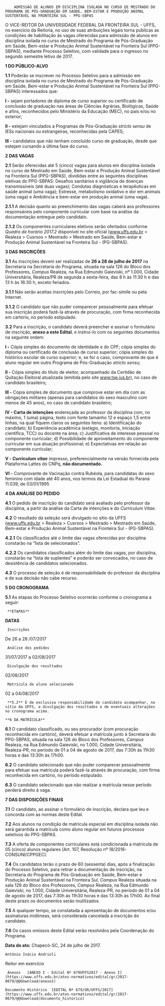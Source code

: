         ADMISSÃO DE ALUNOS EM DISCIPLINA ISOLADA NO CURSO DE MESTRADO DO PROGRAMA DE PÓS-GRADUAÇÃO EM SAÚDE, BEM-ESTAR E PRODUÇÃO ANIMAL SUSTENTÁVEL NA FRONTEIRA SUL - PPG-SBPAS  

O VICE-REITOR DA UNIVERSIDADE FEDERAL DA FRONTEIRA SUL - UFFS, no exercício da Reitoria, no uso de suas atribuições legais torna públicas as condições de habilitação às vagas oferecidas para admissão de alunos em disciplina isolada no curso de Mestrado do Programa de Pós-Graduação em Saúde, Bem-estar e Produção Animal Sustentável na Fronteira Sul (PPG-SBPAS), mediante Processo Seletivo, com validade para o ingresso no segundo semestre letivo de 2017.

  

 **1 DO PÚBLICO-ALVO**

 **1.1** Poderão se inscrever no Processo Seletivo para a admissão em disciplina isolada no curso de Mestrado do Programa de Pós-Graduação em Saúde, Bem-estar e Produção Animal Sustentável na Fronteira Sul (PPG-SBPAS) interessados que:

 **I -** sejam portadores de diploma de curso superior ou certificado de conclusão de graduação nas áreas de Ciências Agrárias, Biológicas, Saúde e afins, reconhecidos pelo Ministério da Educação (MEC), no país e/ou no exterior;

 **II -** estejam vinculados a Programas de Pós-Graduação *stricto sensu* de IESs nacionais ou estrangeiras, reconhecidas pela CAPES;

 **III -** candidatos que não tenham concluído curso de graduação, desde que estejam cursando a última fase do curso.

  **2 DAS VAGAS**

 **2.1** Serão oferecidas até 5 (cinco) vagas para alunos em disciplina isolada no curso de Mestrado em Saúde, Bem-estar e Produção Animal Sustentável na Fronteira Sul (PPG-SBPAS), divididas entre as seguintes disciplinas eletivas do PPG-SBPAS: Desafios sanitários e vigilância de doenças transmissíveis (até duas vagas); Condutas diagnósticas e terapêuticas em saúde animal (uma vaga); Estresse, metabolismo oxidativo e dor em animais (uma vaga) e Ambiência e bem-estar em produção animal (uma vaga).

 **2.1.1** A decisão quanto ao preenchimento das vagas caberá aos professores responsáveis pelo componente curricular com base na análise da documentação entregue pelo candidato.

 **2.1.2** Os componentes curriculares eletivos serão ofertados conforme *Quadro de horário 2017.2* disponível no site oficial (www.uffs.edu.br > Realeza > Cusrsos > Mestrado > Mestrado em Saúde, Bem-estar e Produção Animal Sustentável na Fronteira Sul - (PG-SBPAS).

  **3 DAS INSCRIÇÕES**

 **3.1** As inscrições devem ser realizadas de **26 a 28 de julho de 2017** na Secretaria na Secretaria do Programa, situada na sala 126 do Bloco dos Professores, *Campus* Realeza, na Rua Edmundo Gaieviski, nº 1.000, Cidade Universitária, Realeza/PR de segunda a sexta-feira, das 8 h às 11:30 h e das 13 h às 16:30 h, exceto feriados.

 **3.1.1** Não serão aceitas inscrições pelo Correio, por fac-símile ou pela Internet.

 **3.1.2** O candidato que não puder comparecer pessoalmente para efetuar sua inscrição poderá fazê-la através de procuração, com firma reconhecida em cartório, no período estipulado.

 **3.2** Para a inscrição, o candidato deverá preencher e assinar o formulário de inscrição, **anexo a este Edital**, e instruí-lo com os seguintes documentos na seguinte ordem:

 **I -** Cópia simples do documento de identidade e do CPF; cópia simples do diploma ou certificado de conclusão de curso superior; cópia simples do histórico escolar de curso superior; e, se for o caso, comprovante de que é aluno regular em outro Programa de Pós-Graduação *stricto sensu;*

 **II -** Cópia simples do título de eleitor, acompanhado da Certidão de Quitação Eleitoral atualizada (emitida pelo site www.tse.jus.br), no caso de candidato brasileiro;

 **III -** Cópia simples de documento que comprove estar em dia com as obrigações militares (apenas para candidatos do sexo masculino com menos de 45 anos), no caso de candidato brasileiro;

 **IV - Carta de intenções** endereçada ao professor da disciplina com, no máximo, 1 (uma) página, texto com fonte tamanho 12 e espaço 1,5 entre linhas, na qual fiquem claros os seguintes itens: a) Identificação do candidato; b) Experiência acadêmica (estágio, monitoria, iniciação científica, TCC) ou docente na área; c) Justificativa de interesse pessoal no componente curricular; d) Possibilidade de aproveitamento do componente curricular em sua atuação profissional; e) Expectativas em relação ao componente curricular;

 **V - *Curriculum vitae*** impresso, preferencialmente na versão fornecida pela Plataforma Lattes do CNPq, **não documentado.**

 **VI -** Comprovante de Vacinação contra Rubéola, para candidatas do sexo feminino com idade até 40 anos, nos termos da Lei Estadual do Paraná 11.039, de 03/01/1995

  **4 DA ANÁLISE DO PEDIDO**

 **4.1** O pedido de inscrição do candidato será avaliado pelo professor da disciplina, a partir da análise da Carta de intenções e do *Curriculum Vitae.*

 **4.2** O resultado da seleção será divulgado no sítio da UFFS (www.uffs.edu.br > Realeza > Cusrsos > Mestrado > Mestrado em Saúde, Bem-estar e Produção Animal Sustentável na Fronteira Sul - (PG-SBPAS).

 **4.2.1** Os classificados até o limite das vagas oferecidas por disciplina constarão na “lista de selecionados”.

 **4.2.2** Os candidatos classificados além do limite das vagas, por disciplina, constarão na “lista de suplentes” e poderão ser convocados, no caso de desistência de candidatos selecionados.

 **4.3** O processo de seleção é de responsabilidade do professor da disciplina e de sua decisão não cabe recurso.

  **5 DO CRONOGRAMA**

 **5.1** As etapas do Processo Seletivo ocorrerão conforme o cronograma a seguir:

     **ETAPAS** 

   **DATAS** 

     Inscrições

   De 26 a 28 /07/2017

     Análise dos pedidos

   31/07/2017 a 02/08/2017

     Divulgação dos resultados

   02/08/2017

     Matrícula do aluno selecionado

   02 a 04/08/2017

     **5.2** É de exclusiva responsabilidade do candidato acompanhar, no sítio da UFFS, a divulgação dos resultados e de eventuais alterações no cronograma acima.

    **6 DA MATRÍCULA**

 **6.1** O candidato classificado, ou seu procurador (com procuração reconhecida em cartório), deverá efetuar a matrícula junto à Secretaria do PPG-SBPAS, situada na sala 126 do Bloco dos Professores, *Campus* Realeza, na Rua Edmundo Gaieviski, no 1.000, Cidade Universitária, Realeza-PR, no período de 01 a 04 de agosto de 2017, das 7:30h às 11h30 horas e das 13:30h às 17h00.

 **6.2** O candidato selecionado que não puder comparecer pessoalmente para efetuar sua matrícula poderá fazê-la através de procuração, com firma reconhecida em cartório, no período estipulado.

 **6.3** O candidato selecionado que não realizar a matrícula nesse período perderá direito à vaga.

  **7 DAS DISPOSIÇÕES FINAIS**

 **7.1** O candidato, ao assinar o formulário de inscrição, declara que leu e concorda com as normas deste Edital.

 **7.2** Aos alunos na condição de matrícula especial em disciplina isolada não será garantida a matrícula como aluno regular em futuros processos seletivos do PPG-SBPAS.

 **7.3** A oferta de componentes curriculares está condicionada a matrícula de 05 (cinco) alunos regulares (Art. 107, Resolução nº 18/2016-CONSUNI/CPPGEC).

 **7.4** Os candidatos terão o prazo de 60 (sessenta) dias, após a finalização do Processo Seletivo, para retirar a documentação de inscrição, na Secretaria do Programa de Pós-Graduação em Saúde, Bem-estar e Produção Animal Sustentável na Fronteira Sul, *Campus* Realeza situada na sala 126 do Bloco dos Professores, *Campus* Realeza, na Rua Edmundo Gaieviski, no 1.000, Cidade Universitária, Realeza-PR, no período de 01 a 04 de agosto de 2017, das 7:30h às 11h30 horas e das 13:30h às 17h00. Ao final deste prazo os documentos serão inutilizados.

 **7.5** A qualquer tempo, se constatada a apresentação de documentos e/ou assinaturas inidôneas, será considerada cancelada a inscrição do candidato.

 **7.6** Os casos omissos deste Edital serão resolvidos pela Coordenação do Programa.

   **Data do ato:** Chapecó-SC, 24 de julho de 2017.   
 

    Antônio Inácio Andrioli   
 Reitor em exercício 

     Anexos   [ANEXO I - Edital Nº 679UFFS2017 - Anexo I](https://www.uffs.edu.br/atos-normativos/edital/gr/2017-0679/@@download/anexo1)  

    Documento Histórico  [EDITAL Nº 679/GR/UFFS/2017](https://www.uffs.edu.br/atos-normativos/edital/gr/2017-0679/@@download/documento_historico)     
      